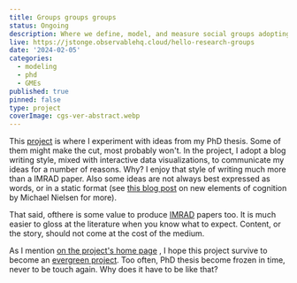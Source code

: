 ```yaml
---
title: Groups groups groups
status: Ongoing
description: Where we define, model, and measure social groups adopting a trandiscplinary perspective.
live: https://jstonge.observablehq.cloud/hello-research-groups
date: '2024-02-05'
categories:
  - modeling
  - phd
  - GMEs
published: true
pinned: false
type: project
coverImage: cgs-ver-abstract.webp
---
```


This [project](https://jstonge.observablehq.cloud/hello-research-groups) is where I experiment with ideas from my PhD thesis. Some of them might make the cut, most probably won't. In the project, I adopt a blog writing style, mixed with interactive data visualizations, to communicate my ideas for a number of reasons. Why? I enjoy that style of writing much more than a IMRAD paper. Also some ideas are not always best expressed as words, or in a static format (see [this blog post](https://cognitivemedium.com/tat/index.html) on new elements of cognition by Michael Nielsen for more).  

That said, ofthere is some value to produce [IMRAD](https://en.wikipedia.org/wiki/IMRAD) papers too. It is much easier to gloss at the literature when you know what to expect. Content, or the story, should not come at the cost of the medium. 

As I mention [on the project's home page](https://jstonge.observablehq.cloud/hello-research-groups/#project-philosophy) , I hope this project survive to become an [evergreen project](https://notes.andymatuschak.org/Evergreen_notes). Too often, PhD thesis become frozen in time, never to be touch again. Why does it have to be like that? 